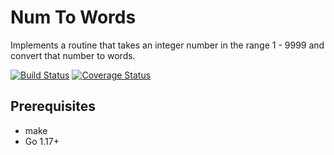 # Num To Words

Implements a routine that takes an integer number in the range 1 - 9999 and convert that
number to words.

[![Build Status](https://github.com/dikaeinstein/numtowords/actions/workflows/ci-cd.yml/badge.svg?branch=master)](https://github.com/dikaeinstein/numtowords/actions)
[![Coverage Status](https://coveralls.io/repos/github/dikaeinstein/numtowords/badge.svg?branch=master)](https://coveralls.io/github/dikaeinstein/numtowords?branch=master)

## Prerequisites

- make
- Go 1.17+
